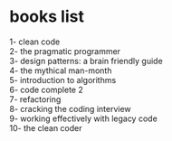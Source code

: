 # books list
1- clean code  
2- the pragmatic programmer  
3- design patterns: a brain friendly guide  
4- the mythical man-month  
5- introduction to algorithms  
6- code complete 2  
7- refactoring  
8- cracking the coding interview  
9- working effectively with legacy code  
10- the clean coder  
